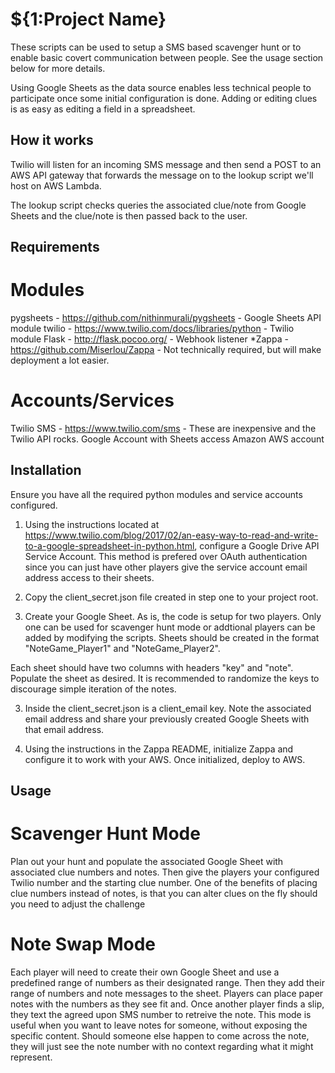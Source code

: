 # ${1:Project Name}

These scripts can be used to setup a SMS based scavenger hunt or to enable basic covert communication between people.  See the usage section below for more details.

Using Google Sheets as the data source enables less technical people to participate once some initial configuration is done.  Adding or editing clues is as easy as editing a field in a spreadsheet.

## How it works

Twilio will listen for an incoming SMS message and then send a POST to an AWS API gateway that forwards the message on to the lookup script we'll host on AWS Lambda.

The lookup script checks queries the associated clue/note from Google Sheets and the clue/note is then passed back to the user.

## Requirements

# Modules
pygsheets - https://github.com/nithinmurali/pygsheets - Google Sheets API module
twilio - https://www.twilio.com/docs/libraries/python - Twilio module
Flask - http://flask.pocoo.org/ - Webhook listener
*Zappa - https://github.com/Miserlou/Zappa - Not technically required, but will make deployment a lot easier.

# Accounts/Services
Twilio SMS - https://www.twilio.com/sms - These are inexpensive and the Twilio API rocks.
Google Account with Sheets access
Amazon AWS account


## Installation

Ensure you have all the required python modules and service accounts configured.

1. Using the instructions located at https://www.twilio.com/blog/2017/02/an-easy-way-to-read-and-write-to-a-google-spreadsheet-in-python.html, configure a Google Drive API Service Account.  This method is prefered over OAuth authentication since you can just have other players give the service account email address access to their sheets.

2. Copy the client_secret.json file created in step one to your project root.

4. Create your Google Sheet.  As is, the code is setup for two players.  Only one can be used for scavenger hunt mode or addtional players can be added by modifying the scripts.  Sheets should be created in the format "NoteGame_Player1" and "NoteGame_Player2".

Each sheet should have two columns with headers "key" and "note".  Populate the sheet as desired.  It is recommended to randomize the keys to discourage simple iteration of the notes.


3. Inside the client_secret.json is a client_email key.  Note the associated email address and share your previously created Google Sheets with that email address.

4. Using the instructions in the Zappa README, initialize Zappa and configure it to work with your AWS.  Once initialized, deploy to AWS.



## Usage

# Scavenger Hunt Mode

Plan out your hunt and populate the associated Google Sheet with associated clue numbers and notes. Then give the players your configured Twilio number and the starting clue number.  One of the benefits of placing clue numbers instead of notes, is that you can alter clues on the fly should you need to adjust the challenge

# Note Swap Mode

Each player will need to create their own Google Sheet and use a predefined range of numbers as their designated range.  Then they add their range of numbers and note messages to the sheet.  Players can place paper notes with the numbers as they see fit and.  Once another player finds a slip, they text the agreed upon SMS number to retreive the note.  This mode is useful when you want to leave notes for someone, without exposing the specific content.  Should someone else happen to come across the note, they will just see the note number with no context regarding what it might represent.
